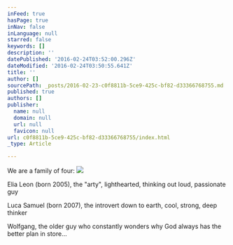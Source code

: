 ```yaml
---
inFeed: true
hasPage: true
inNav: false
inLanguage: null
starred: false
keywords: []
description: ''
datePublished: '2016-02-24T03:52:00.296Z'
dateModified: '2016-02-24T03:50:55.641Z'
title: ''
author: []
sourcePath: _posts/2016-02-23-c0f8811b-5ce9-425c-bf82-d33366768755.md
published: true
authors: []
publisher:
  name: null
  domain: null
  url: null
  favicon: null
url: c0f8811b-5ce9-425c-bf82-d33366768755/index.html
_type: Article

---
```

We are a family of four:
![](https://the-grid-user-content.s3-us-west-2.amazonaws.com/a00d846e-031c-4f00-8198-f54cf5378075.jpg)

Elia Leon (born 2005), the "arty", lighthearted, thinking out loud, passionate guy 

Luca Samuel (born 2007), the introvert down to earth, cool, strong, deep thinker

Wolfgang, the older guy who constantly wonders why God always has the better plan in store...